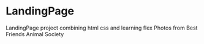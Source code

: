 # LandingPage
LandingPage project combining html css and learning flex
Photos from Best Friends Animal Society
